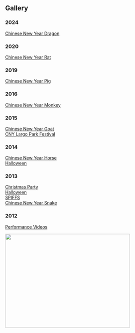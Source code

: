 <h2>Gallery</h2>

<div class="gallery">
<div>

<h3>2024</h3>
<p><a href="https://photos.app.goo.gl/ei2CdmAJfqkSy6Ud7" target="_BLANK">Chinese New Year Dragon </a></p>

<h3>2020</h3>
<p><a href="https://photos.google.com/share/AF1QipPaP5UZSgof7-Z01TX-42ilt1MV5o8x0iPn8JRTlJMmys9h4DqpYQrQmYzRDT1MlQ?key=b2FhWTdDdFlQRjlXR2xERlFJVDFZc2tGZE9qcmtB" target="_BLANK"> Chinese New Year Rat</a></p>

<h3>2019</h3>
<p><a href="https://photos.app.goo.gl/6MdYtZa3HQw1p9E39" target="_BLANK"> Chinese New Year Pig</a></p>

<h3>2016</h3>
<p><a href="https://drive.google.com/open?id=0B0sqGkR3ajl4NUlaTF9tRlZadUU">Chinese New Year Monkey</a></p>

<h3>2015</h3>
<p><a href="https://drive.google.com/open?id=0B0sqGkR3ajl4cFhLTHZaZ0RMUjA&amp;authuser=0">Chinese New Year Goat</a><br>
<a href="https://drive.google.com/folderview?id=0B0sqGkR3ajl4aDRNS0x5NVpNSGM&amp;usp=sharing">CNY Largo Park Festival</a></p>

<h3>2014</h3>
<p><a href="https://plus.google.com/photos/109130226845048989605/albums/5973438207302804657">Chinese New Year Horse</a><br>
<a href="https://docs.google.com/folderview?id=0B0sqGkR3ajl4QnJnQzViRzAxTnM&amp;usp=docslist_api">Halloween</a></p>

<h3>2013</h3>
<p><a href="https://plus.google.com/photos/109130226845048989605/albums/5961521163409640673">Christmas Party</a><br>
<a href="https://drive.google.com/folderview?id=0B0sqGkR3ajl4eGNzbVVQY0p1SzQ&amp;usp=sharing">Halloween</a><br>
<a href="https://drive.google.com/folderview?id=0B0sqGkR3ajl4cTM5RjNsVExJY0U&amp;usp=sharing">SPIFFS</a><br>
<a href="https://plus.google.com/photos/109130226845048989605/albums/5845945724049354561?authkey=CL21_tzIpsKdEg">Chinese New Year Snake </a></p>

<h3>2012</h3>
<p><a href="http://www.youtube.com/user/CWChineseSchool/videos">Performance Videos</a></p>

</div>
<img class="alignRight" src="assets/images/dragondancing.gif" width="400" height="300" />
</div>
